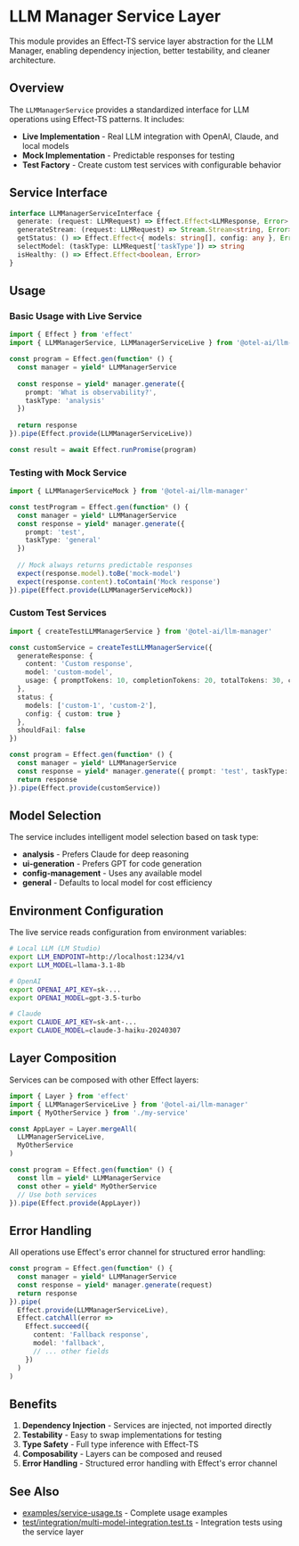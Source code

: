 # LLM Manager Service Layer

This module provides an Effect-TS service layer abstraction for the LLM Manager, enabling dependency injection, better testability, and cleaner architecture.

## Overview

The `LLMManagerService` provides a standardized interface for LLM operations using Effect-TS patterns. It includes:

- **Live Implementation** - Real LLM integration with OpenAI, Claude, and local models
- **Mock Implementation** - Predictable responses for testing
- **Test Factory** - Create custom test services with configurable behavior

## Service Interface

```typescript
interface LLMManagerServiceInterface {
  generate: (request: LLMRequest) => Effect.Effect<LLMResponse, Error>
  generateStream: (request: LLMRequest) => Stream.Stream<string, Error>
  getStatus: () => Effect.Effect<{ models: string[], config: any }, Error>
  selectModel: (taskType: LLMRequest['taskType']) => string
  isHealthy: () => Effect.Effect<boolean, Error>
}
```

## Usage

### Basic Usage with Live Service

```typescript
import { Effect } from 'effect'
import { LLMManagerService, LLMManagerServiceLive } from '@otel-ai/llm-manager'

const program = Effect.gen(function* () {
  const manager = yield* LLMManagerService
  
  const response = yield* manager.generate({
    prompt: 'What is observability?',
    taskType: 'analysis'
  })
  
  return response
}).pipe(Effect.provide(LLMManagerServiceLive))

const result = await Effect.runPromise(program)
```

### Testing with Mock Service

```typescript
import { LLMManagerServiceMock } from '@otel-ai/llm-manager'

const testProgram = Effect.gen(function* () {
  const manager = yield* LLMManagerService
  const response = yield* manager.generate({
    prompt: 'test',
    taskType: 'general'
  })
  
  // Mock always returns predictable responses
  expect(response.model).toBe('mock-model')
  expect(response.content).toContain('Mock response')
}).pipe(Effect.provide(LLMManagerServiceMock))
```

### Custom Test Services

```typescript
import { createTestLLMManagerService } from '@otel-ai/llm-manager'

const customService = createTestLLMManagerService({
  generateResponse: {
    content: 'Custom response',
    model: 'custom-model',
    usage: { promptTokens: 10, completionTokens: 20, totalTokens: 30, cost: 0 }
  },
  status: {
    models: ['custom-1', 'custom-2'],
    config: { custom: true }
  },
  shouldFail: false
})

const program = Effect.gen(function* () {
  const manager = yield* LLMManagerService
  const response = yield* manager.generate({ prompt: 'test', taskType: 'general' })
  return response
}).pipe(Effect.provide(customService))
```

## Model Selection

The service includes intelligent model selection based on task type:

- **analysis** - Prefers Claude for deep reasoning
- **ui-generation** - Prefers GPT for code generation
- **config-management** - Uses any available model
- **general** - Defaults to local model for cost efficiency

## Environment Configuration

The live service reads configuration from environment variables:

```bash
# Local LLM (LM Studio)
export LLM_ENDPOINT=http://localhost:1234/v1
export LLM_MODEL=llama-3.1-8b

# OpenAI
export OPENAI_API_KEY=sk-...
export OPENAI_MODEL=gpt-3.5-turbo

# Claude
export CLAUDE_API_KEY=sk-ant-...
export CLAUDE_MODEL=claude-3-haiku-20240307
```

## Layer Composition

Services can be composed with other Effect layers:

```typescript
import { Layer } from 'effect'
import { LLMManagerServiceLive } from '@otel-ai/llm-manager'
import { MyOtherService } from './my-service'

const AppLayer = Layer.mergeAll(
  LLMManagerServiceLive,
  MyOtherService
)

const program = Effect.gen(function* () {
  const llm = yield* LLMManagerService
  const other = yield* MyOtherService
  // Use both services
}).pipe(Effect.provide(AppLayer))
```

## Error Handling

All operations use Effect's error channel for structured error handling:

```typescript
const program = Effect.gen(function* () {
  const manager = yield* LLMManagerService
  const response = yield* manager.generate(request)
  return response
}).pipe(
  Effect.provide(LLMManagerServiceLive),
  Effect.catchAll(error => 
    Effect.succeed({
      content: 'Fallback response',
      model: 'fallback',
      // ... other fields
    })
  )
)
```

## Benefits

1. **Dependency Injection** - Services are injected, not imported directly
2. **Testability** - Easy to swap implementations for testing
3. **Type Safety** - Full type inference with Effect-TS
4. **Composability** - Layers can be composed and reused
5. **Error Handling** - Structured error handling with Effect's error channel

## See Also

- [examples/service-usage.ts](./examples/service-usage.ts) - Complete usage examples
- [test/integration/multi-model-integration.test.ts](./test/integration/multi-model-integration.test.ts) - Integration tests using the service layer